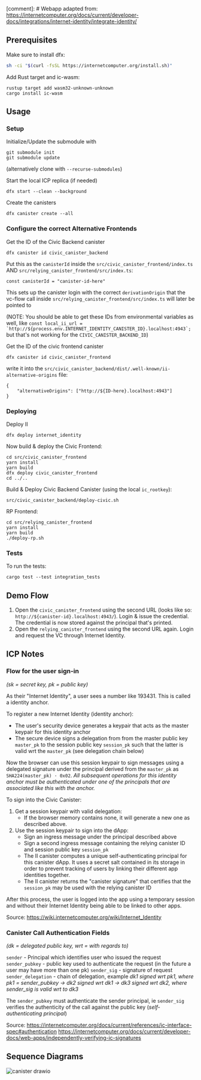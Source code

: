 [comment]: # Webapp adapted from: https://internetcomputer.org/docs/current/developer-docs/integrations/internet-identity/integrate-identity/

## Prerequisites
Make sure to install dfx: 
```bash
sh -ci "$(curl -fsSL https://internetcomputer.org/install.sh)"
```
Add Rust target and ic-wasm:
```
rustup target add wasm32-unknown-unknown
cargo install ic-wasm
```



## Usage
### Setup
Initialize/Update the submodule with 
```
git submodule init
git submodule update 
```
(alternatively clone with `--recurse-submodules`)

Start the local ICP replica (if needed) 
```
dfx start --clean --background 
```

Create the canisters 
```
dfx canister create --all
```

### Configure the correct Alternative Frontends
Get the ID of the Civic Backend canister
```
dfx canister id civic_canister_backend
```

Put this as the `canisterId` inside the `src/civic_canister_frontend/index.ts` AND `src/relying_canister_frontend/src/index.ts`:
```
const canisterId = "canister-id-here" 
```
This sets up the canister login with the correct `derivationOrigin` that the vc-flow call inside `src/relying_canister_frontend/src/index.ts` will later be pointed to

(NOTE: You should be able to get these IDs from environmental variables as well, like ```const local_ii_url = `http://${process.env.INTERNET_IDENTITY_CANISTER_ID}.localhost:4943`;``` but that's not working for the `CIVIC_CANISTER_BACKEND_ID`)

Get the ID of the civic frontend canister 
```
dfx canister id civic_canister_frontend
```
write it into the `src/civic_canister_backend/dist/.well-known/ii-alternative-origins` file:
```
{
    "alternativeOrigins": ["http://${ID-here}.localhost:4943"]
}
```

### Deploying 
Deploy II
```
dfx deploy internet_identity
```

Now build & deploy the Civic Frontend:
```
cd src/civic_canister_frontend
yarn install
yarn build
dfx deploy civic_canister_frontend
cd ../..
```

Build & Deploy Civic Backend Canister (using the local `ic_rootkey`):
```
src/civic_canister_backend/deploy-civic.sh
```


RP Frontend: 
```
cd src/relying_canister_frontend
yarn install
yarn build
./deploy-rp.sh
```

### Tests
To run the tests:
```
cargo test --test integration_tests
```

## Demo Flow

1. Open the ```civic_canister_frontend``` using the second URL (looks like so: `http://${canister-id}.localhost:4943/`). Login & issue the credential. The credential is now stored against the principal that's printed. 
2. Open the ```relying_canister_frontend``` using the second URL again. Login and request the VC through Internet Identity. 

## ICP Notes

### Flow for the user sign-in 
*(sk = secret key, pk = public key)*

As their "Internet Identity", a user sees a number like 193431. This is called a identity anchor. 

To register a new Internet Identity (identity anchor):
- The user's security device generates a keypair that acts as the master keypair for this identity anchor
- The secure device signs a delegation from from the master public key `master_pk` to the session public key `session_pk` such that the latter is valid wrt the `master_pk` (see delegation chain below)

Now the browser can use this session keypair to sign messages using a delegated signature under the principal derived from the `master_pk` as `SHA224(master_pk) · 0x02`. *All subsequent operations for this identity anchor must be authenticated under one of the principals that are associated like this with the anchor.*

To sign into the Civic Canister: 
1. Get a session keypair with valid delegation:
    - If the browser memory contains none, it will generate a new one as described above. 
2. Use the session keypair to sign into the dApp:
    - Sign an ingress message under the principal described above
    - Sign a second ingress message containing the relying canister ID and session public key `session_pk` 
    - The II canister computes a unique self-authenticating principal for this canister dApp. It uses a secret salt contained in its storage in order to prevent tracking of users by linking their different app identities together. 
    - The II canister returns the "canister signature" that certifies that the `session_pk` may be used with the relying canister ID
    
After this process, the user is logged into the app using a temporary session and without their Internet Identity being able to be linked to other apps. 

Source: https://wiki.internetcomputer.org/wiki/Internet_Identity

### Canister Call Authentication Fields
*(dk = delegated public key, wrt = with regards to)*

```sender``` - Principal which identifies user who issued the request
```sender_pubkey``` - public key used to authenticate the request (in the future a user may have more than one pk)
```sender_sig``` - signature of request
```sender_delegation``` - chain of delegation, example
 *dk1 signed wrt pk1, where pk1 = sender_pubkey -> dk2 signed wrt dk1 -> dk3 signed wrt dk2, where sender_sig is valid wrt to dk3*
 
 The ```sender_pubkey``` must authenticate the sender principal, ie ```sender_sig``` verifies the authenticity of the call against the public key (*self-authenticating principal*)

Source:
https://internetcomputer.org/docs/current/references/ic-interface-spec#authentication
https://internetcomputer.org/docs/current/developer-docs/web-apps/independently-verifying-ic-signatures

## Sequence Diagrams 
![canister drawio](https://github.com/civicteam/icp-civic-canister/assets/66886792/72ef5395-5751-4597-b25c-878b50ef8a85)


